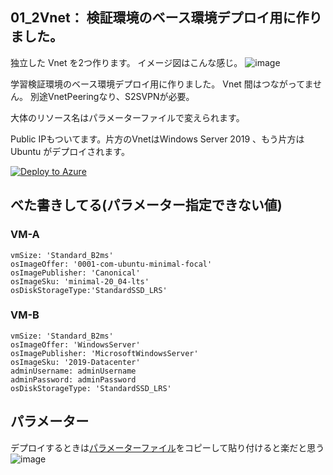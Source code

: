## 01_2Vnet： 検証環境のベース環境デプロイ用に作りました。

独立した Vnet を2つ作ります。
イメージ図はこんな感じ。
![image](https://github.com/aktsmm/Iac/assets/71251920/be8b2d22-f031-4076-9c0c-8b8ca5e5e215)

学習検証環境のベース環境デプロイ用に作りました。
Vnet 間はつながってません。
別途VnetPeeringなり、S2SVPNが必要。

大体のリソース名はパラメーターファイルで変えられます。

Public IPもついてます。片方のVnetはWindows Server 2019 、もう片方は Ubuntu がデプロイされます。

[![Deploy to Azure](https://aka.ms/deploytoazurebutton)](https://portal.azure.com/#create/Microsoft.Template/uri/https%3A%2F%2Fraw.githubusercontent.com%2Faktsmm%2FIac%2Fmain%2F01_2Vnet%2Fmain.json)



## べた書きしてる(パラメーター指定できない値)
### VM-A
    vmSize: 'Standard_B2ms'
    osImageOffer: '0001-com-ubuntu-minimal-focal'
    osImagePublisher: 'Canonical'
    osImageSku: 'minimal-20_04-lts'
    osDiskStorageType:'StandardSSD_LRS'
### VM-B
    vmSize: 'Standard_B2ms'
    osImageOffer: 'WindowsServer'
    osImagePublisher: 'MicrosoftWindowsServer'
    osImageSku: '2019-Datacenter'
    adminUsername: adminUsername
    adminPassword: adminPassword
    osDiskStorageType: 'StandardSSD_LRS'

## パラメーター
デプロイするときは[パラメーターファイル](https://github.com/aktsmm/Iac/blob/main/01_2Vnet/parameters.json)をコピーして貼り付けると楽だと思う
![image](https://github.com/aktsmm/Iac/assets/71251920/9b03ffce-273d-42ee-bb2d-f552eace5d36)
